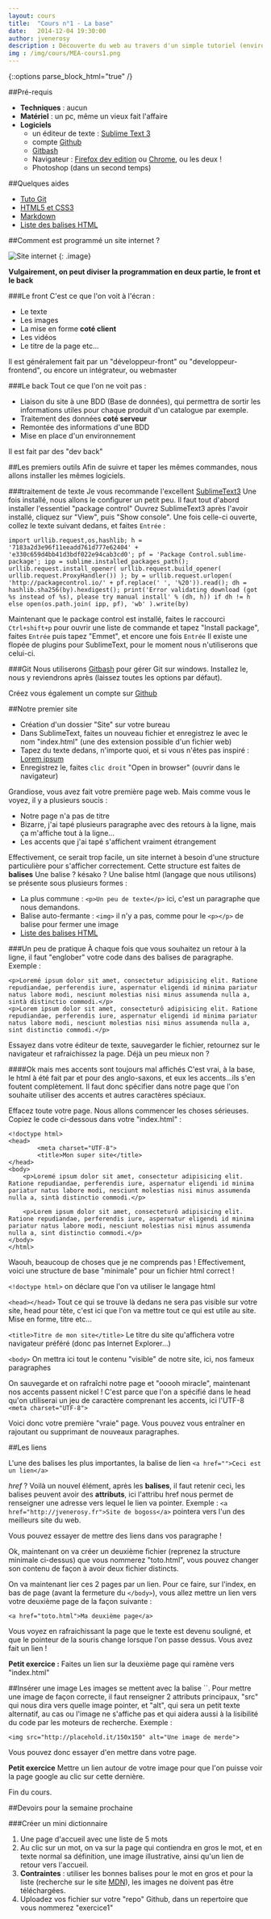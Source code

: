 ```yaml
---
layout: cours
title:  "Cours n°1 - La base"
date:   2014-12-04 19:30:00
author: jvenerosy
description : Découverte du web au travers d'un simple tutoriel (environ 2h). Vous apprendrez à creer votre premier site et à vous servir d'outils tel qu'un editeur de code.
img : /img/cours/MEA-cours1.png
---
```

{::options parse_block_html="true" /}

##Pré-requis

 - **Techniques** : aucun
 - **Matériel** : un pc, même un vieux fait l'affaire
 - **Logiciels**
     - un éditeur de texte : [Sublime Text 3](http://www.sublimetext.com/3)
     - compte [Github](https://github.com/)
     - [Gitbash](http://msysgit.github.io/)
     - Navigateur : [Firefox dev edition](https://www.mozilla.org/fr/firefox/developer/) ou [Chrome](https://www.google.fr/chrome/browser/desktop/index.html), ou les deux !
     - Photoshop (dans un second temps)

<div>
##Quelques aides

 - [Tuto Git](http://openclassrooms.com/courses/gerez-vos-codes-source-avec-git)
 - [HTML5 et CSS3](http://openclassrooms.com/courses/apprenez-a-creer-votre-site-web-avec-html5-et-css3)
 - [Markdown](http://openclassrooms.com/courses/redigez-en-markdown)
 - [Liste des balises HTML](https://developer.mozilla.org/fr/docs/Web/HTML/Element)
</div>

<div>
##Comment est programmé un site internet ?

![Site internet](http://www.antalys.be/data/creation_site_internet.png)
{: .image}

**Vulgairement, on peut diviser la programmation en deux partie, le front et le back**

###Le front
C'est ce que l'on voit à l'écran :

 - Le texte
 - Les images
 - La mise en forme **coté client**
 - Les vidéos
 - Le titre de la page etc...

Il est généralement fait par un "développeur-front" ou "developpeur-frontend", ou encore un intégrateur, ou webmaster 

###Le back
Tout ce que l'on ne voit pas :

 - Liaison du site à une BDD (Base de données), qui permettra de sortir les informations utiles pour chaque produit d'un catalogue par exemple.
 - Traitement des données **coté serveur**
 - Remontée des informations d'une BDD
 - Mise en place d'un environnement

Il est fait par des "dev back"
</div>
<div>
##Les premiers outils
Afin de suivre et taper les mêmes commandes, nous allons installer les mêmes logiciels.

###traitement de texte
Je vous recommande l'excellent [SublimeText3](http://www.sublimetext.com/3)
Une fois installé, nous allons le configurer un petit peu. Il faut tout d'abord installer l'essentiel "package control"
Ouvrez SublimeText3 après l'avoir installé, cliquez sur "View", puis "Show console".
Une fois celle-ci ouverte, collez le texte suivant dedans, et faites `Entrée` :

    import urllib.request,os,hashlib; h = '7183a2d3e96f11eeadd761d777e62404' + 'e330c659d4bb41d3bdf022e94cab3cd0'; pf = 'Package Control.sublime-package'; ipp = sublime.installed_packages_path(); urllib.request.install_opener( urllib.request.build_opener( urllib.request.ProxyHandler()) ); by = urllib.request.urlopen( 'http://packagecontrol.io/' + pf.replace(' ', '%20')).read(); dh = hashlib.sha256(by).hexdigest(); print('Error validating download (got %s instead of %s), please try manual install' % (dh, h)) if dh != h else open(os.path.join( ipp, pf), 'wb' ).write(by)

Maintenant que le package control est installé, faites le raccourci `Ctrl+shift+p` pour ouvrir une liste de commande et tapez "Install package", faites `Entrée` puis tapez "Emmet", et encore une fois `Entrée`
Il existe une flopée de plugins pour SublimeText, pour le moment nous n'utiliserons que celui-ci.

###Git
Nous utiliserons [Gitbash](http://msysgit.github.io/) pour gérer Git sur windows. Installez le, nous y reviendrons après (laissez toutes les options par défaut).

Créez vous également un compte sur [Github](https://github.com/)
</div>

<div>
##Notre premier site

 - Création d'un dossier "Site" sur votre bureau
 - Dans SublimeText, faites un nouveau fichier et enregistrez le avec le nom "index.html" (une des extension possible d'un fichier web)
 - Tapez du texte dedans, n'importe quoi, et si vous n'êtes pas inspiré : [Lorem ipsum](http://fr.lipsum.com/)
 - Enregistrez le, faites `clic droit` "Open in browser" (ouvrir dans le navigateur)
 
 Grandiose, vous avez fait votre première page web. Mais comme vous le voyez, il y a plusieurs soucis :
 
 - Notre page n'a pas de titre
 - Bizarre, j'ai tapé plusieurs paragraphe avec des retours à la ligne, mais ça m'affiche tout à la ligne...
 - Les accents que j'ai tapé s'affichent vraiment étrangement

Effectivement, ce serait trop facile, un site internet à besoin d'une structure particulière pour s'afficher correctement. Cette structure est faites de **balises**
Une balise ? késako ?
Une balise html (langage que nous utilisons) se présente sous plusieurs formes :

 - La plus commune : `<p>Un peu de texte</p>` ici, c'est un paragraphe que nous demandons.
 - Balise auto-fermante : `<img>` il n'y a pas, comme pour le `<p></p>` de balise pour fermer une image
 - [Liste des balises HTML](https://developer.mozilla.org/fr/docs/Web/HTML/Element)

###Un peu de pratique
À chaque fois que vous souhaitez un retour à la ligne, il faut "englober" votre code dans des balises de paragraphe. Exemple :

	<p>Loremé ipsum dolor sit amet, consectetur adipisicing elit. Ratione repudiandae, perferendis iure, aspernatur eligendi id minima pariatur natus labore modi, nesciunt molestias nisi minus assumenda nulla a, sintà distinctio commodi.</p>
	<p>Lorem ipsum dolor sit amet, consecteturô adipisicing elit. Ratione repudiandae, perferendis iure, aspernatur eligendi id minima pariatur natus labore modi, nesciunt molestias nisi minus assumenda nulla a, sint distinctio commodi.</p>

Essayez dans votre éditeur de texte, sauvegarder le fichier, retournez sur le navigateur et rafraichissez la page.
Déjà un peu mieux non ?

####Ok mais mes accents sont toujours mal affichés
C'est vrai, à la base, le html à été fait par et pour des anglo-saxons, et eux les accents...ils s'en foutent complètement. Il faut donc spécifier dans notre page que l'on souhaite utiliser des accents et autres caractères spéciaux.

Effacez toute votre page. Nous allons commencer les choses sérieuses. Copiez le code ci-dessous dans votre "index.html" :

    <!doctype html>
    <head>
            <meta charset="UTF-8">
            <title>Mon super site</title>
    </head>
    <body>
        <p>Loremé ipsum dolor sit amet, consectetur adipisicing elit. Ratione repudiandae, perferendis iure, aspernatur eligendi id minima pariatur natus labore modi, nesciunt molestias nisi minus assumenda nulla a, sintà distinctio commodi.</p>
    
        <p>Lorem ipsum dolor sit amet, consecteturô adipisicing elit. Ratione repudiandae, perferendis iure, aspernatur eligendi id minima pariatur natus labore modi, nesciunt molestias nisi minus assumenda nulla a, sint distinctio commodi.</p>
    </body>
    </html>

Waouh, beaucoup de choses que je ne comprends pas ! Effectivement, voici une structure de base "minimale" pour un fichier html correct !

`<!doctype html>` on déclare que l'on va utiliser le langage html

`<head></head>` Tout ce qui se trouve là dedans ne sera pas visible sur votre site, head pour tête, c'est ici que l'on va mettre tout ce qui est utile au site. Mise en forme, titre etc...

`<title>Titre de mon site</title>` Le titre du site qu'affichera votre navigateur préféré (donc pas Internet Explorer...)

`<body>` On mettra ici tout le contenu "visible" de notre site, ici, nos fameux paragraphes

On sauvegarde et on rafraîchi notre page et "ooooh miracle", maintenant nos accents passent nickel !
C'est parce que l'on a spécifié dans le head qu'on utiliserai un jeu de caractère comprenant les accents, ici l'UTF-8 `<meta charset="UTF-8">`

Voici donc votre première "vraie" page. Vous pouvez vous entraîner en rajoutant ou supprimant de nouveaux paragraphes.
</div>

<div>
##Les liens

L'une des balises les plus importantes, la balise de lien `<a href="">Ceci est un lien</a>`

*href* ? Voilà un nouvel élément, après les **balises**, il faut retenir ceci, les balises peuvent avoir des **attributs**, ici l'attribu href nous permet de renseigner une adresse vers lequel le lien va pointer. Exemple :
`<a href="http://jvenerosy.fr">Site de bogoss</a>` pointera vers l'un des meilleurs site du web.

Vous pouvez essayer de mettre des liens dans vos paragraphe !

Ok, maintenant on va créer un deuxième fichier (reprenez la structure minimale ci-dessus) que vous nommerez  "toto.html", vous pouvez changer son contenu de façon à avoir deux fichier distincts.

On va maintenant lier ces 2 pages par un lien. Pour ce faire, sur l'index, en bas de page (avant la fermeture du `</body>`), vous allez mettre un lien vers votre deuxième page de la façon suivante :

    <a href="toto.html">Ma deuxième page</a>
Vous voyez en rafraichissant la page que le texte est devenu souligné, et que le pointeur de la souris change lorsque l'on passe dessus. Vous avez fait un lien !

**Petit exercice :** Faites un lien sur la deuxième page qui ramène vers "index.html"
</div>

<div>
##Insérer une image
Les images se mettent avec la balise `<img>`.
Pour mettre une image de façon correcte, il faut renseigner 2 attributs principaux, "src" qui nous dira vers quelle image pointer, et "alt", qui sera un petit texte alternatif, au cas ou l'image ne s'affiche pas et qui aidera aussi à la lisibilité du code par les moteurs de recherche.
Exemple : 

    <img src="http://placehold.it/150x150" alt="Une image de merde">
Vous pouvez donc essayer d'en mettre dans votre page.

**Petit exercice** Mettre un lien autour de votre image pour que l'on puisse voir la page google au clic sur cette dernière.

Fin du cours.
</div>
<div>
##Devoirs pour la semaine prochaine

###Créer un mini dictionnaire
 1. Une page d'accueil avec une liste de 5 mots
 2. Au clic sur un mot, on va sur la page qui contiendra en gros le mot, et en texte normal sa définition, une image illustrative, ainsi qu'un lien de retour vers l'accueil.
 3. **Contraintes** : utiliser les bonnes balises pour le mot en gros et pour la liste (recherche sur le site [MDN](https://developer.mozilla.org/fr/docs/Web/HTML/Element)), les images ne doivent pas être téléchargées.
 4. Uploadez vos fichier sur votre "repo" Github, dans un repertoire que vous nommerez "exercice1"
</div>